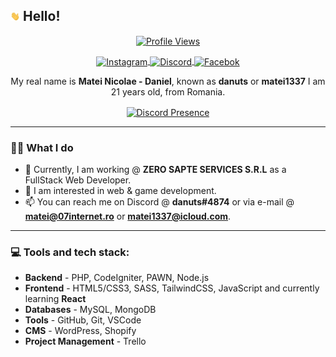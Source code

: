 ## <img src="https://raw.githubusercontent.com/ABSphreak/ABSphreak/master/gifs/Hi.gif" width="15" height="15"> Hello!

<p align="center">
  <a href="https://komarev.com/ghpvc/?username=matei1337&color=blue&style=for-the-badge" target="_blank" rel="nofollow">
    <img src="https://komarev.com/ghpvc/?username=matei1337&color=blue&style=for-the-badge" alt="Profile Views" align="center">
  </a>
  <br />
</p>
<p align="center">
  <a href="https://www.instagram.com/mateidaniel14/" target="_blank">
    <img src="https://i.imgur.com/ZrXj1Qh.png" alt="Instagram" width="32" align="center">
  </a>
  <a href="https://discord.com/users/373910168670306304" target="_blank" rel="nofollow">
    <img src="https://i.imgur.com/cstwXyP.png" alt="Discord" width="32" align="center">
  </a>
  <a href="https://www.facebook.com/danut1402/" target="_blank" rel="nofollow">
    <img src="https://i.imgur.com/4A7maHh.png" alt="Facebok" width="32" align="center">
  </a>
</p>

<p align="center">My real name is <b>Matei Nicolae - Daniel</b>, known as <b>danuts</b> or <b>matei1337</b> I am 21 years old, from Romania.</p>

<p align="center">
   <a href="https://discord.com/users/373910168670306304" target="_blank" rel="nofollow">
      <img src="https://lanyard-profile-readme.vercel.app/api/373910168670306304?idle" alt="Discord Presence" align="center">
   </a>
</p>

---

### 🧑‍💻 What I do

- 💼 Currently, I am working @ **ZERO SAPTE SERVICES S.R.L** as a FullStack Web Developer.
- 👀 I am interested in web & game development.
- 📫 You can reach me on Discord @ **danuts#4874** or via e-mail @ **matei@07internet.ro** or **matei1337@icloud.com**.

---

### 💻 Tools and tech stack:

* **Backend** - PHP, CodeIgniter, PAWN, Node.js
* **Frontend** - HTML5/CSS3, SASS, TailwindCSS, JavaScript and currently learning **React**
* **Databases** - MySQL, MongoDB
* **Tools** - GitHub, Git, VSCode
* **CMS** - WordPress, Shopify
* **Project Management** - Trello

